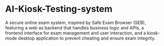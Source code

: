 # AI-Kiosk-Testing-system
A secure online exam system, inspired by Safe Exam Browser (SEB), featuring a web as backend that handles business logic and APIs, a frontend interface for exam management and user interaction, and a kiosk-mode desktop application to prevent cheating and ensure exam integrity.
